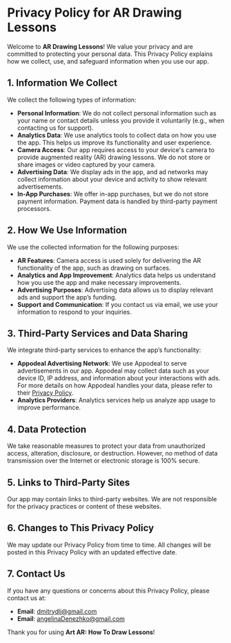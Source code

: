# Privacy Policy for AR Drawing Lessons

Welcome to **AR Drawing Lessons**! We value your privacy and are committed to protecting your personal data. This Privacy Policy explains how we collect, use, and safeguard information when you use our app.

## 1. Information We Collect

We collect the following types of information:

- **Personal Information**: We do not collect personal information such as your name or contact details unless you provide it voluntarily (e.g., when contacting us for support).
- **Analytics Data**: We use analytics tools to collect data on how you use the app. This helps us improve its functionality and user experience.
- **Camera Access**: Our app requires access to your device's camera to provide augmented reality (AR) drawing lessons. We do not store or share images or video captured by your camera.
- **Advertising Data**: We display ads in the app, and ad networks may collect information about your device and activity to show relevant advertisements.
- **In-App Purchases**: We offer in-app purchases, but we do not store payment information. Payment data is handled by third-party payment processors.

## 2. How We Use Information

We use the collected information for the following purposes:

- **AR Features**: Camera access is used solely for delivering the AR functionality of the app, such as drawing on surfaces.
- **Analytics and App Improvement**: Analytics data helps us understand how you use the app and make necessary improvements.
- **Advertising Purposes**: Advertising data allows us to display relevant ads and support the app’s funding.
- **Support and Communication**: If you contact us via email, we use your information to respond to your inquiries.

## 3. Third-Party Services and Data Sharing

We integrate third-party services to enhance the app’s functionality:

- **Appodeal Advertising Network**: We use Appodeal to serve advertisements in our app. Appodeal may collect data such as your device ID, IP address, and information about your interactions with ads. For more details on how Appodeal handles your data, please refer to their [Privacy Policy](https://www.appodeal.com/privacy-policy).
- **Analytics Providers**: Analytics services help us analyze app usage to improve performance.

## 4. Data Protection

We take reasonable measures to protect your data from unauthorized access, alteration, disclosure, or destruction. However, no method of data transmission over the Internet or electronic storage is 100% secure.

## 5. Links to Third-Party Sites

Our app may contain links to third-party websites. We are not responsible for the privacy practices or content of these websites.

## 6. Changes to This Privacy Policy

We may update our Privacy Policy from time to time. All changes will be posted in this Privacy Policy with an updated effective date.

## 7. Contact Us

If you have any questions or concerns about this Privacy Policy, please contact us at:

- **Email**: dmitrydlj@gmail.com  
- **Email**: angelinaDenezhko@gmail.com  

Thank you for using **Art AR: How To Draw Lessons**!
